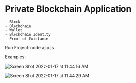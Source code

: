 # Private Blockchain Application

    - Block
    - Blockchain
    - Wallet
    - Blockchain Identity
    - Proof of Existance
    
 
 Run Project: node app.js
    
 Examples: 

![Screen Shot 2022-01-17 at 11 44 16 AM](https://user-images.githubusercontent.com/18499909/149809001-ec0ea280-9f56-46a3-90af-c654184065ab.png)

![Screen Shot 2022-01-17 at 11 44 29 AM](https://user-images.githubusercontent.com/18499909/149809008-c409feb0-7d5e-4af5-ae1e-19cb585e236c.png)

